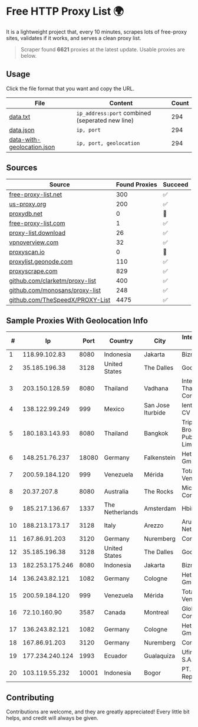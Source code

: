 
# Free HTTP Proxy List 🌍

It is a lightweight project that, every 10 minutes, scrapes lots of free-proxy sites, validates if it works, and serves a clean proxy list.


> Scraper found **6621** proxies at the latest update. Usable proxies are below.

## Usage

Click the file format that you want and copy the URL.


|File|Content|Count|
|----|-------|-----|
|[data.txt](https://raw.githubusercontent.com/themiralay/Proxy-List-World/master/data.txt)|`ip_address:port` combined (seperated new line)|294|
|[data.json](https://raw.githubusercontent.com/themiralay/Proxy-List-World/master/data.json)|`ip, port`|294|
|[data-with-geolocation.json](https://raw.githubusercontent.com/themiralay/Proxy-List-World/master/data-with-geolocation.json)|`ip, port, geolocation`|294|

## Sources

|Source|Found Proxies|Succeed|
|------|-------------|-------|
|[free-proxy-list.net](https://free-proxy-list.net)|300|✅|
|[us-proxy.org](https://www.us-proxy.org)|200|✅|
|[proxydb.net](http://proxydb.net)|0|🚫|
|[free-proxy-list.com](https://free-proxy-list.com/?page=&port=&type%5B%5D=http&type%5B%5D=https&up_time=0&search=Search)|1|✅|
|[proxy-list.download](https://www.proxy-list.download/HTTP)|26|✅|
|[vpnoverview.com](https://vpnoverview.com/privacy/anonymous-browsing/free-proxy-servers)|32|✅|
|[proxyscan.io](https://www.proxyscan.io)|0|🚫|
|[proxylist.geonode.com](https://proxylist.geonode.com/api/proxy-list?limit=300&page=1&sort_by=lastChecked&sort_type=desc&protocols=http,https)|110|✅|
|[proxyscrape.com](https://api.proxyscrape.com/v2/?request=displayproxies&protocol=http&timeout=10000&country=all&ssl=all&anonymity=all)|829|✅|
|[github.com/clarketm/proxy-list](https://raw.githubusercontent.com/clarketm/proxy-list/master/proxy-list-raw.txt)|400|✅|
|[github.com/monosans/proxy-list](https://raw.githubusercontent.com/monosans/proxy-list/main/proxies/http.txt)|248|✅|
|[github.com/TheSpeedX/PROXY-List](https://raw.githubusercontent.com/TheSpeedX/PROXY-List/master/http.txt)|4475|✅|


## Sample Proxies With Geolocation Info

|#|Ip|Port|Country|City|Internet Service Provider|
|-|--|----|-------|----|-------------------------|
|1|118.99.102.83|8080|Indonesia|Jakarta|Biznet Metronet|
|2|35.185.196.38|3128|United States|The Dalles|Google LLC|
|3|203.150.128.59|8080|Thailand|Vadhana|Internet Thailand Company Ltd|
|4|138.122.99.249|999|Mexico|San Jose Iturbide|Ientc S De RL De CV|
|5|180.183.143.93|8080|Thailand|Bangkok|Triple T Broadband Public Company Limited|
|6|148.251.76.237|18080|Germany|Falkenstein|Hetzner Online GmbH|
|7|200.59.184.120|999|Venezuela|Mérida|TotalCom Venezuela C.A.|
|8|20.37.207.8|8080|Australia|The Rocks|Microsoft Corporation|
|9|185.217.136.67|1337|The Netherlands|Amsterdam|Hbing Limited|
|10|188.213.173.17|3128|Italy|Arezzo|Aruba S.p.A. Network|
|11|167.86.91.203|3120|Germany|Nuremberg|Contabo GmbH|
|12|35.185.196.38|3128|United States|The Dalles|Google LLC|
|13|182.253.175.246|8080|Indonesia|Jakarta|Biznet Metronet|
|14|136.243.82.121|1082|Germany|Cologne|Hetzner Online GmbH|
|15|200.59.184.120|999|Venezuela|Mérida|TotalCom Venezuela C.A.|
|16|72.10.160.90|3587|Canada|Montreal|GloboTech Communications|
|17|136.243.82.121|1082|Germany|Cologne|Hetzner Online GmbH|
|18|167.86.91.203|3120|Germany|Nuremberg|Contabo GmbH|
|19|177.234.240.124|1993|Ecuador|Gualaquiza|Ufinet Panama S.A.|
|20|103.119.55.232|10001|Indonesia|Bogor|PT. Eka Mas Republik|



## Contributing

Contributions are welcome, and they are greatly appreciated! Every
little bit helps, and credit will always be given.

